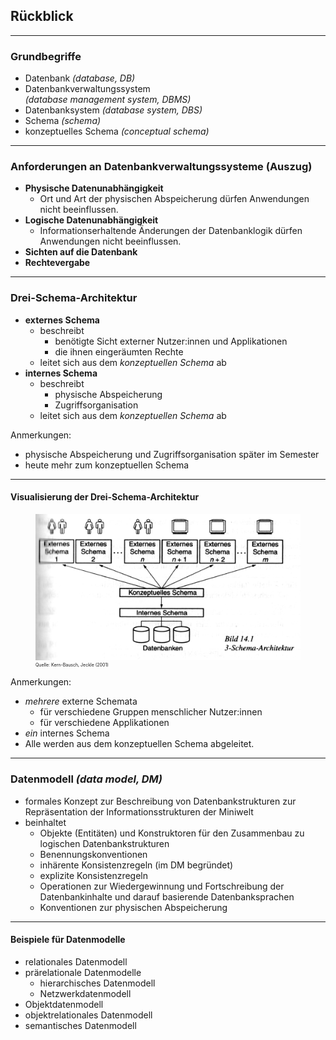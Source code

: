 ## Rückblick

---

### Grundbegriffe

- Datenbank *(database, DB)*
- Datenbankverwaltungssystem<br/>*(database management system, DBMS)*
- Datenbanksystem *(database system, DBS)*
- Schema *(schema)*
- konzeptuelles Schema *(conceptual schema)*

---

### Anforderungen an Datenbankverwaltungssysteme (Auszug)

- **Physische Datenunabhängigkeit**
    - Ort und Art der physischen Abspeicherung dürfen Anwendungen nicht beeinflussen.
- **Logische Datenunabhängigkeit**
    - Informationserhaltende Änderungen der Datenbanklogik dürfen Anwendungen nicht beeinflussen.
- **Sichten auf die Datenbank**
- **Rechtevergabe**

---

### Drei-Schema-Architektur

- **externes Schema**
    - beschreibt
        - benötigte Sicht externer Nutzer:innen und Applikationen
        - die ihnen eingeräumten Rechte
    - leitet sich aus dem *konzeptuellen Schema* ab
- **internes Schema**
    - beschreibt
        - physische Abspeicherung
        - Zugriffsorganisation
    - leitet sich aus dem *konzeptuellen Schema* ab

Anmerkungen:

- physische Abspeicherung und Zugriffsorganisation später im Semester
- heute mehr zum konzeptuellen Schema

---

#### Visualisierung der Drei-Schema-Architektur

<figure>
    <img alt="Aus dem konzeptuellen Schema werden ein internes Schema (für die Datenbanken) und mehrere externe Schemata (für Gruppen menschlicher Nutzer:innen und für Anwendungen) abgeleitet."
         src="images/drei-schema-architektur.png"/>
    <figcaption style="font-size: 0.5em">Quelle: Kern-Bausch, Jeckle (2001)</figcaption>
</figure>


Anmerkungen:

- *mehrere* externe Schemata
    - für verschiedene Gruppen menschlicher Nutzer:innen
    - für verschiedene Applikationen
- *ein* internes Schema
- Alle werden aus dem konzeptuellen Schema abgeleitet.

---

### Datenmodell *(data model, DM)*

- formales Konzept zur Beschreibung von Datenbankstrukturen zur Repräsentation der Informationsstrukturen der Miniwelt
- beinhaltet
  - Objekte (Entitäten) und Konstruktoren für den Zusammenbau zu logischen Datenbankstrukturen
  - Benennungskonventionen
  - inhärente Konsistenzregeln (im DM begründet)
  - explizite Konsistenzregeln
  - Operationen zur Wiedergewinnung und Fortschreibung der Datenbankinhalte und darauf basierende Datenbanksprachen
  - Konventionen zur physischen Abspeicherung

---

#### Beispiele für Datenmodelle

- relationales Datenmodell
- prärelationale Datenmodelle
  - hierarchisches Datenmodell
  - Netzwerkdatenmodell
- Objektdatenmodell
- objektrelationales Datenmodell
- semantisches Datenmodell
